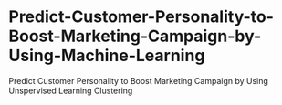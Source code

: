 # Predict-Customer-Personality-to-Boost-Marketing-Campaign-by-Using-Machine-Learning
Predict Customer Personality to Boost Marketing Campaign by Using Unspervised Learning Clustering
